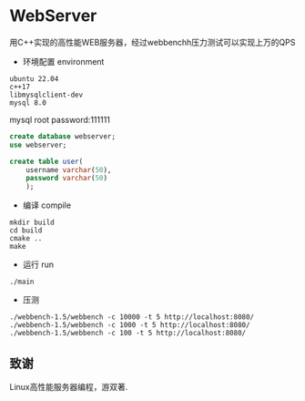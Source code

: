 # WebServer
用C++实现的高性能WEB服务器，经过webbenchh压力测试可以实现上万的QPS

- 环境配置 environment
```
ubuntu 22.04
c++17
libmysqlclient-dev
mysql 8.0
```

mysql root password:111111

```sql
create database webserver;
use webserver;

create table user(
    username varchar(50),
    password varchar(50)
    );
```

- 编译 compile
```
mkdir build
cd build
cmake ..
make 
```

- 运行 run
```
./main
```
- 压测
```
./webbench-1.5/webbench -c 10000 -t 5 http://localhost:8080/
./webbench-1.5/webbench -c 1000 -t 5 http://localhost:8080/
./webbench-1.5/webbench -c 100 -t 5 http://localhost:8080/
```

## 致谢
Linux高性能服务器编程，游双著.
